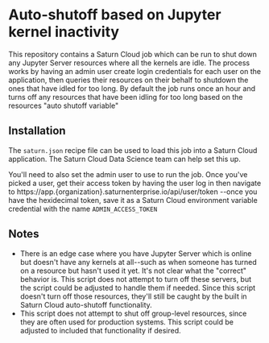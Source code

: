 # Auto-shutoff based on Jupyter kernel inactivity

This repository contains a Saturn Cloud job which can be run to shut down any Jupyter Server resources where all the kernels
are idle. The process works by having an admin user create login credentials for each user on the application, then queries their
resources on their behalf to shutdown the ones that have idled for too long. By default the job runs once an hour and turns off any
resources that have been idling for too long based on the resources "auto shutoff variable"

## Installation

The `saturn.json` recipe file can be used to load this job into a Saturn Cloud application. The Saturn Cloud Data Science team
can help set this up.

You'll need to also set the admin user to use to run the job. Once you've picked a user, get their access token by having the user
log in then navigate to https://app.{organization}.saturnenterprise.io/api/user/token --once you have the hexidecimal token, save it as
a Saturn Cloud environment variable credential with the name `ADMIN_ACCESS_TOKEN`

## Notes

* There is an edge case where you have Jupyter Server which is online but doesn't have any kernels at all--such as
when someone has turned on a resource but hasn't used it yet. It's not clear what the "correct" behavior is. This script does not
attempt to turn off these servers, but the script could be adjusted to handle them if needed. Since this script doesn't turn off
those resources, they'll still be caught by the built in Saturn Cloud auto-shutoff functionality.
* This script does not attempt to shut off group-level resources, since they are often used for production systems. This script
could be adjusted to included that functionality if desired.